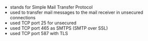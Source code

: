 - stands for Simple Mail Transfer Protocol
- used to transfer mail messages to the mail receiver in unsecured connections
- used TCP port 25 for unsecured 
- used TCP port 465 as SMTPS (SMTP over SSL)
- used TCP port 587 with TLS